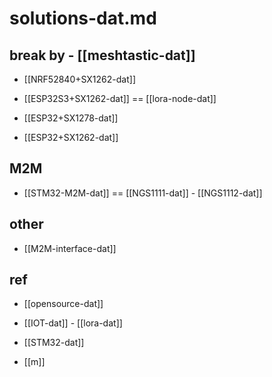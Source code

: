 
# solutions-dat.md

## break by - [[meshtastic-dat]]

- [[NRF52840+SX1262-dat]]


- [[ESP32S3+SX1262-dat]] == [[lora-node-dat]]

- [[ESP32+SX1278-dat]]

- [[ESP32+SX1262-dat]]

## M2M 

- [[STM32-M2M-dat]] == [[NGS1111-dat]] - [[NGS1112-dat]]



## other 

- [[M2M-interface-dat]]



## ref 

- [[opensource-dat]]

- [[IOT-dat]] - [[lora-dat]]

- [[STM32-dat]]

- [[m]]